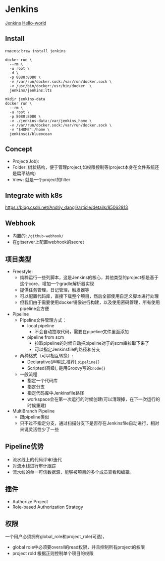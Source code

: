 # Jenkins
[Jenkins](https://jenkins.io)
[Hello-world](https://jenkins.io/doc/pipeline/tour/hello-world/)
## Install
macos: `brew install jenkins`
``` docker
docker run \
  --rm \
  -u root \
  -d \
  -p 8080:8080 \
  -v /var/run/docker.sock:/var/run/docker.sock \
  -v /usr/bin/docker:/usr/bin/docker  \
  jenkins/jenkins:lts
```
``` docker with blueocean
mkdir jenkins-data
docker run \
  --rm \
  -u root \
  -p 8080:8080 \
  -v ./jenkins-data:/var/jenkins_home \
  -v /var/run/docker.sock:/var/run/docker.sock \
  -v "$HOME":/home \
  jenkinsci/blueocean
```
## Concept
- Project(Job):
- Folder: 树状结构，便于管理project,如权限控制等(project本身在文件系统还是扁平结构)
- View: 就是一个project的filter
## Integrate with k8s
https://blog.csdn.net/Andriy_dangli/article/details/85062813
## Webhook
- 内置的: `/github-webhook/`
- 在gitserver上配置webhook的secret
## 项目类型
- Freestyle: 
  - 纯粹运行一些列脚本，这是Jenkins的核心，其他类型的project都是基于这个core，增加一个gradle解析器实现
  - 提供任务管理，日记管理，触发器等
  - 可以配置代码库，直接下载整个项目，然后全部使用自定义脚本进行处理
  - 但我们由于需要使用docker镜像进行构建，以及使用密码管理，所有使用pipeline会方便
- Pipeline
  - Pipeline文件管理方式：
    - local pipeline
      - 不会自动拉取代码，需要在pipeline文件里面添加
    - pipeline from scm
      - 拉取pipeline的时候自动把pipeline对于的scm库拉取下来了
      - 可以指定Jenkinsfile的路径和分支
  - 两种格式（可以相互转换）:
    - Declarative(声明式,推荐),`pipeline{}`
    - Scripted(高级), 是用Groovy写的:`node{}`
  - 一般流程
    - 指定一个代码库
    - 指定分支
    - 指定代码库中Jenkinsfile路径
    - workspace会在第一次运行的时候创建(可以清理掉，在下一次运行的时候重建)
- MultiBranch Pipeline
  - 跟pipeline类似
  - 只不过不指定分支，通过扫描分支下是否存在Jenkinsfile自动进行，相对来说灵活性少了一些
## Pipeline优势
- 流水线上的代码评审/迭代
- 对流水线进行审计跟踪
- 流水线的单一可信数据源，能够被项目的多个成员查看和编辑。
## 插件
- Authorize Project
- Role-based Authorization Strategy
## 权限
一个用户必须拥有global_role和project_role(可选)，
- global role中必须要overall的read权限，并且控制所有project的权限
- project rold 根据正则控制单个项目的权限